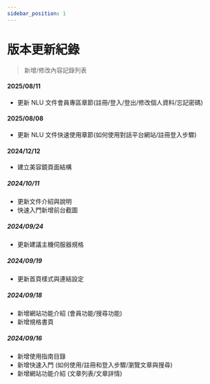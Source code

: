 ```yaml
---
sidebar_position: 1
---
```


# 版本更新紀錄

> 新增/修改內容記錄列表

#### 2025/08/11

- 更新 NLU 文件會員專區章節(註冊/登入/登出/修改個人資料/忘記密碼)

#### 2025/08/08

- 更新 NLU 文件快速使用章節(如何使用對話平台網站/註冊登入步驟)

#### 2024/12/12

- 建立美容鏡頁面結構

##### 2024/10/11

- 更新文件介紹與說明
- 快速入門新增前台截圖

##### 2024/09/24

- 更新建議主機伺服器規格

##### 2024/09/19

- 更新首頁樣式與連結設定

##### 2024/09/18

- 新增網站功能介紹 (會員功能/搜尋功能)
- 新增規格書頁

##### 2024/09/16

- 新增使用指南目錄
- 新增快速入門 (如何使用/註冊和登入步驟/瀏覽文章與搜尋)
- 新增網站功能介紹 (文章列表/文章詳情)
